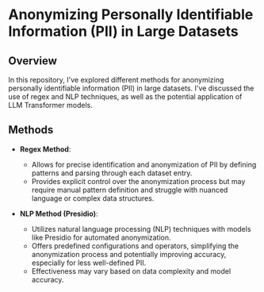 # Anonymizing Personally Identifiable Information (PII) in Large Datasets

## Overview

In this repository, I've explored  different methods for anonymizing personally identifiable information (PII) in large datasets. I've discussed the use of regex and NLP techniques, as well as the potential application of LLM Transformer models.

## Methods

- **Regex Method**:  
  - Allows for precise identification and anonymization of PII by defining patterns and parsing through each dataset entry.  
  - Provides explicit control over the anonymization process but may require manual pattern definition and struggle with nuanced language or complex data structures.

- **NLP Method (Presidio)**:  
  - Utilizes natural language processing (NLP) techniques with models like Presidio for automated anonymization.  
  - Offers predefined configurations and operators, simplifying the anonymization process and potentially improving accuracy, especially for less well-defined PII.  
  - Effectiveness may vary based on data complexity and model accuracy.
